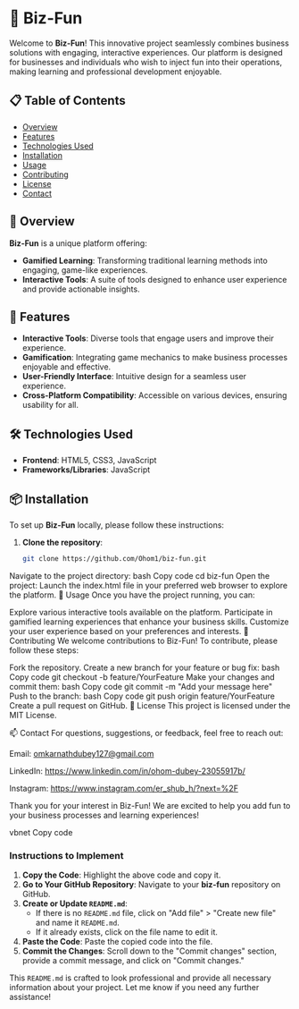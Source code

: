 # 🎉 Biz-Fun

Welcome to **Biz-Fun**! This innovative project seamlessly combines business solutions with engaging, interactive experiences. Our platform is designed for businesses and individuals who wish to inject fun into their operations, making learning and professional development enjoyable.

## 📋 Table of Contents
- [Overview](#overview)
- [Features](#features)
- [Technologies Used](#technologies-used)
- [Installation](#installation)
- [Usage](#usage)
- [Contributing](#contributing)
- [License](#license)
- [Contact](#contact)

## 📝 Overview
**Biz-Fun** is a unique platform offering:
- **Gamified Learning**: Transforming traditional learning methods into engaging, game-like experiences.
- **Interactive Tools**: A suite of tools designed to enhance user experience and provide actionable insights.

## 🌟 Features
- **Interactive Tools**: Diverse tools that engage users and improve their experience.
- **Gamification**: Integrating game mechanics to make business processes enjoyable and effective.
- **User-Friendly Interface**: Intuitive design for a seamless user experience.
- **Cross-Platform Compatibility**: Accessible on various devices, ensuring usability for all.

## 🛠️ Technologies Used
- **Frontend**: HTML5, CSS3, JavaScript
- **Frameworks/Libraries**: JavaScript


## 📦 Installation
To set up **Biz-Fun** locally, please follow these instructions:

1. **Clone the repository**:
   ```bash
   git clone https://github.com/Ohom1/biz-fun.git
Navigate to the project directory:
bash
Copy code
cd biz-fun
Open the project: Launch the index.html file in your preferred web browser to explore the platform.
🚀 Usage
Once you have the project running, you can:

Explore various interactive tools available on the platform.
Participate in gamified learning experiences that enhance your business skills.
Customize your user experience based on your preferences and interests.
🤝 Contributing
We welcome contributions to Biz-Fun! To contribute, please follow these steps:

Fork the repository.
Create a new branch for your feature or bug fix:
bash
Copy code
git checkout -b feature/YourFeature
Make your changes and commit them:
bash
Copy code
git commit -m "Add your message here"
Push to the branch:
bash
Copy code
git push origin feature/YourFeature
Create a pull request on GitHub.
📄 License
This project is licensed under the MIT License.

📫 Contact
For questions, suggestions, or feedback, feel free to reach out:

Email: omkarnathdubey127@gmail.com

LinkedIn: https://www.linkedin.com/in/ohom-dubey-23055917b/

Instagram: https://www.instagram.com/er_shub_h/?next=%2F

Thank you for your interest in Biz-Fun! We are excited to help you add fun to your business processes and learning experiences!

vbnet
Copy code

### Instructions to Implement

1. **Copy the Code**: Highlight the above code and copy it.
2. **Go to Your GitHub Repository**: Navigate to your **biz-fun** repository on GitHub.
3. **Create or Update `README.md`**:
   - If there is no `README.md` file, click on "Add file" > "Create new file" and name it `README.md`.
   - If it already exists, click on the file name to edit it.
4. **Paste the Code**: Paste the copied code into the file.
5. **Commit the Changes**: Scroll down to the "Commit changes" section, provide a commit message, and click on "Commit changes."

This `README.md` is crafted to look professional and provide all necessary information about your project. Let me know if you need any further assistance!
